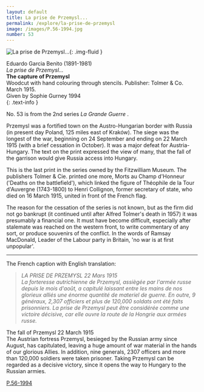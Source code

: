 ```yaml
---
layout: default
title: La prise de Przemysl...
permalink: /explore/la-prise-de-przemysl
image: /images/P.56-1994.jpg
number: 53
---
```

![La prise de Przemysl...]({{site.baseurl}}/images/P.56-1994.jpg){: .img-fluid }

Eduardo Garcia Benito (1891-1981)  
_La prise de Przemysl..._  
**The capture of Przemysl**  
Woodcut with hand colouring through stencils. Publisher: Tolmer & Co. March 1915.  
Given by Sophie Gurney 1994  
{: .text-info }

No. 53 is from the 2nd series _La Grande Guerre_ .

Przemysl was a fortified town on the Austro-Hungarian border with Russia (in present day Poland, 125 miles east of Kraków). The siege was the longest of the war, beginning on 24 September and ending on 22 March 1915 (with a brief cessation in October). It was a major defeat for Austria-Hungary. The text on the print expressed the view of many, that the fall of the garrison would give Russia access into Hungary.

This is the last print in the series owned by the Fitzwilliam Museum. The publishers Tolmer & Cie. printed one more, Morts au Champ d'Honneur ('Deaths on the battlefield'), which linked the figure of Théophile de la Tour d'Auvergne (1743-1800) to Henri Collignon, former secretary of state, who died on 16 March 1915, united in front of the French flag.

The reason for the cessation of the series is not known, but as the firm did not go bankrupt (it continued until after Alfred Tolmer's death in 1957) it was presumably a financial one. It must have become difficult, especially after stalemate was reached on the western front, to write commentary of any sort, or produce souvenirs of the conflict. In the words of Ramsay MacDonald, Leader of the Labour party in Britain, 'no war is at first unpopular'.

* * *

The French caption with English translation:

> _LA PRISE DE PRZEMYSL 22 Mars 1915  
La forteresse autrichienne de Przemysl, assiègée par l'armée russe depuis le mois d'août, a capitulé laissant entre les mains de nos glorieux alliés une énorme quantité de materiel de guerre. En outre, 9 généraux, 2,307 officiers et plus de 120,000 soldats ont été faits prisonniers. La prise de Przemysl peut être considérée comme une victoire décisive, car elle ouvre la route de la Hongrie aux armées russe._

The fall of Przemysl 22 March 1915  
The Austrian fortress Przemysl, besieged by the Russian army since August, has capitulated, leaving a huge amount of war material in the hands of our glorious Allies. In addition, nine generals, 2307 officers and more than 120,000 soldiers were taken prisoner. Taking Przemysl can be regarded as a decisive victory, since it opens the way to Hungary to the Russian armies.

[P.56-1994]({{site.collection_url}}id/object/198928)
